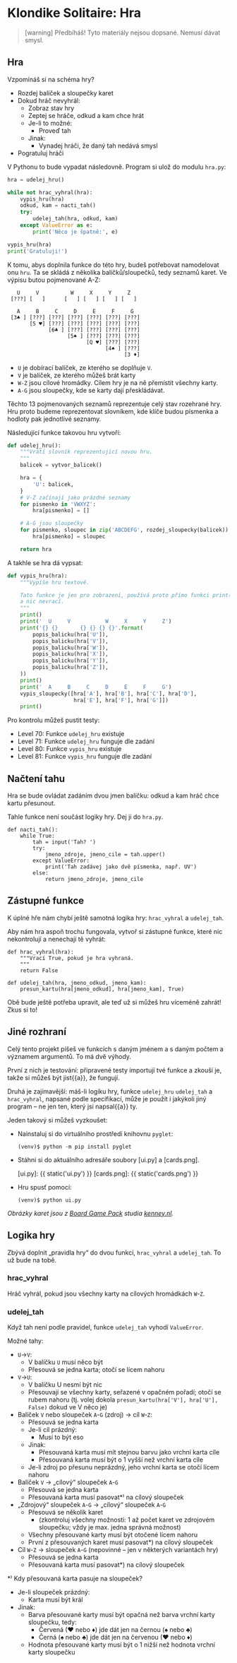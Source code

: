 # Klondike Solitaire: Hra

> [warning] Předbíháš!
> Tyto materiály nejsou dopsané. Nemusí dávat smysl.

## Hra

Vzpomínáš si na schéma hry?

* Rozdej balíček a sloupečky karet
* Dokud hráč nevyhrál:
  * Zobraz stav hry
  * Zeptej se hráče, odkud a kam chce hrát
  * Je-li to možné:
    * Proveď tah
  * Jinak:
    * Vynadej hráči, že daný tah nedává smysl
* Pogratuluj hráči

V Pythonu to bude vypadat následovně.
Program si ulož do modulu `hra.py`:

```python
hra = udelej_hru()

while not hrac_vyhral(hra):
    vypis_hru(hra)
    odkud, kam = nacti_tah()
    try:
        udelej_tah(hra, odkud, kam)
    except ValueError as e:
        print('Něco je špatně:', e)

vypis_hru(hra)
print('Gratuluji!')
```

K tomu, abys doplnila funkce do této hry, budeš potřebovat namodelovat
onu `hru`.
Ta se skládá z několika balíčků/sloupečků, tedy seznamů karet.
Ve výpisu butou pojmenované A-Z:

```plain
   U     V          W     X     Y     Z
 [???] [   ]      [   ] [   ] [   ] [   ]

   A     B     C     D     E     F     G
 [3♣ ] [???] [???] [???] [???] [???] [???]
       [5 ♥] [???] [???] [???] [???] [???]
             [6♣ ] [???] [???] [???] [???]
                   [5♠ ] [???] [???] [???]
                         [Q ♥] [???] [???]
                               [4♠ ] [???]
                                     [3 ♦]
```

* `U` je dobírací balíček, ze kterého se doplňuje `V`.
* `V` je balíček, ze kterého můžeš brát karty
* `W-Z` jsou cílové hromádky. Cílem hry je na ně přemístit všechny
  karty.
* `A-G` jsou sloupečky, kde se karty dají přeskládávat.

Těchto 13 pojmenovaných seznamů reprezentuje celý stav rozehrané hry.
Hru proto budeme reprezentovat slovníkem, kde klíče budou písmenka
a hodloty pak jednotlivé seznamy.

Následující funkce takovou hru vytvoří:

```python
def udelej_hru():
    """Vrátí slovník reprezentující novou hru.
    """
    balicek = vytvor_balicek()

    hra = {
        'U': balicek,
    }
    # V-Z začínají jako prázdné seznamy
    for pismenko in 'VWXYZ':
        hra[pismenko] = []

    # A-G jsou sloupečky
    for pismenko, sloupec in zip('ABCDEFG', rozdej_sloupecky(balicek)):
        hra[pismenko] = sloupec

    return hra
```

A takhle se hra dá vypsat:

```python
def vypis_hru(hra):
    """Vypíše hru textově.

    Tato funkce je jen pro zobrazení, používá proto přímo funkci print()
    a nic nevrací.
    """
    print()
    print('  U     V           W     X     Y     Z')
    print('{} {}       {} {} {} {}'.format(
        popis_balicku(hra['U']),
        popis_balicku(hra['V']),
        popis_balicku(hra['W']),
        popis_balicku(hra['X']),
        popis_balicku(hra['Y']),
        popis_balicku(hra['Z']),
    ))
    print()
    print('  A     B     C     D     E     F     G')
    vypis_sloupecky([hra['A'], hra['B'], hra['C'], hra['D'],
                     hra['E'], hra['F'], hra['G']])
    print()
```

Pro kontrolu můžeš pustit testy:

* Level 70: Funkce `udelej_hru` existuje
* Level 71: Funkce `udelej_hru` funguje dle zadání
* Level 80: Funkce `vypis_hru` existuje
* Level 81: Funkce `vypis_hru` funguje dle zadání


## Načtení tahu

Hra se bude ovládat zadáním dvou jmen balíčku: odkud a kam hráč chce kartu
přesunout.

Tahle funkce není součást logiky hry. Dej ji do `hra.py`.

```
def nacti_tah():
    while True:
        tah = input('Tah? ')
        try:
            jmeno_zdroje, jmeno_cile = tah.upper()
        except ValueError:
            print('Tah zadávej jako dvě písmenka, např. UV')
        else:
            return jmeno_zdroje, jmeno_cile
```

## Zástupné funkce

K úplné hře nám chybí ještě samotná logika hry: `hrac_vyhral` a `udelej_tah`.

Aby nám hra aspoň trochu fungovala, vytvoř si zástupné funkce,
které nic nekontrolují a nenechají tě vyhrát:

```
def hrac_vyhral(hra):
    """Vrací True, pokud je hra vyhraná.
    """
    return False

def udelej_tah(hra, jmeno_odkud, jmeno_kam):
    presun_kartu(hra[jmeno_odkud], hra[jmeno_kam], True)
```

Obě bude ještě potřeba upravit, ale teď už si můžeš hru víceméně zahrát!
Zkus si to!


## Jiné rozhraní

Celý tento projekt píšeš ve funkcích s daným jménem a s daným počtem a významem
argumentů.
To má dvě výhody.

První z nich je testování: připravené testy importují tvé funkce a zkouší je,
takže si můžeš být jist{{a}}, že fungují.

Druhá je zajímavější: máš-li logiku hry, funkce `udelej_hru` `udelej_tah`
a `hrac_vyhral`, napsané podle specifikací, může je použít i jakýkoli jiný
program – ne jen ten, který jsi napsal{{a}} ty.

Jeden takový si můžeš vyzkoušet:

* Nainstaluj si do virtuálního prostředí knihovnu `pyglet`:

  ```console
  (venv)$ python -m pip install pyglet
  ```

* Stáhni si do aktuálního adresáře soubory [ui.py] a [cards.png].

  [ui.py]: {{ static('ui.py') }}
  [cards.png]: {{ static('cards.png') }}

* Hru spusť pomocí:

  ```console
  (venv)$ python ui.py
  ```

  
*Obrázky karet jsou z [Board Game Pack](https://kenney.nl/assets/boardgame-pack)
studia [kenney.nl](https://kenney.nl).*


## Logika hry

Zbývá doplnit „pravidla hry“ do dvou funkcí, `hrac_vyhral` a `udelej_tah`.
To už bude na tobě.

### hrac_vyhral

Hráč vyhrál, pokud jsou všechny karty na cílových hromádkách `W`-`Z`.

### udelej_tah

Když tah není podle pravidel, funkce `udelej_tah` vyhodí `ValueError`.

Možné tahy:
* `U`→`V`:
  * V balíčku `U` musí něco být
  * Přesouvá se jedna karta; otočí se lícem nahoru
* `V`→`U`:
  * V balíčku U nesmí být nic
  * Přesouvají se všechny karty, seřazené v opačném pořadí;
    otočí se rubem nahoru (tj. volej dokola
    `presun_kartu(hra['V'], hra['U'], False)` dokud ve V něco je)
* Balíček `V` nebo sloupeček `A`-`G` (zdroj) → cíl `W`-`Z`: 
  * Přesouvá se jedna karta
  * Je-li cíl prázdný:
    * Musí to být eso
  * Jinak:
    * Přesouvaná karta musí mít stejnou barvu jako vrchní karta cíle
    * Přesouvaná karta musí být o 1 vyšší než vrchní karta cíle
  * Je-li zdroj po přesunu neprázdný, jeho vrchní karta se otočí lícem nahoru
* Balíček `V` → „cílový“ sloupeček `A`-`G`
  * Přesouvá se jedna karta
  * Přesouvaná karta musí pasovat\*⁾ na cílový sloupeček
* „Zdrojový“ sloupeček `A`-`G` → „cílový“ sloupeček `A`-`G`
  * Přesouvá se několik karet
    * (zkontroluj všechny možnosti: 1 až počet karet ve zdrojovém sloupečku;
      vždy je max. jedna správná možnost) 
  * Všechny přesouvané karty musí být otočené lícem nahoru
  * První z přesouvaných karet musí pasovat*) na cílový sloupeček
* Cíl `W`-`Z` → sloupeček `A`-`G` (nepovinné – jen v některých variantách hry)
  * Přesouvá se jedna karta
  * Přesouvaná karta musí pasovat*) na cílový sloupeček

\*⁾ Kdy přesouvaná karta pasuje na sloupeček?
* Je-li sloupeček prázdný:
  * Karta musí být král
* Jinak:
  * Barva přesouvané karty musí být opačná než barva vrchní karty sloupečku, tedy:
    * Červená (♥ nebo ♦) jde dát jen na černou (♠ nebo ♣)
    * Černá (♠ nebo ♣) jde dát jen na červenou (♥ nebo ♦)
  * Hodnota přesouvané karty musí být o 1 nižší než hodnota vrchní karty sloupečku
